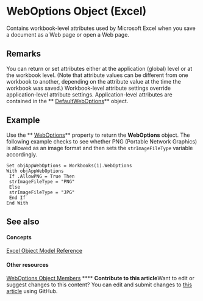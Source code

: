 
# WebOptions Object (Excel)

Contains workbook-level attributes used by Microsoft Excel when you save a document as a Web page or open a Web page.


## Remarks

 You can return or set attributes either at the application (global) level or at the workbook level. (Note that attribute values can be different from one workbook to another, depending on the attribute value at the time the workbook was saved.) Workbook-level attribute settings override application-level attribute settings. Application-level attributes are contained in the ** [DefaultWebOptions](5bd1d870-e8d9-cac1-d7a7-3aeaf7c4c3cd.md)** object.


## Example

Use the  ** [WebOptions](801742a2-f5d8-5311-ea24-fd428532ba80.md)** property to return the **WebOptions** object. The following example checks to see whether PNG (Portable Network Graphics) is allowed as an image format and then sets the `strImageFileType` variable accordingly.


```
Set objAppWebOptions = Workbooks(1).WebOptions 
With objAppWebOptions 
 If .AllowPNG = True Then 
 strImageFileType = "PNG" 
 Else 
 strImageFileType = "JPG" 
 End If 
End With
```


## See also


#### Concepts


 [Excel Object Model Reference](11ea8598-8a20-92d5-f98b-0da04263bf2c.md)
#### Other resources


 [WebOptions Object Members](4188ab11-5d84-aed8-2a2e-17881dcebe67.md)
****   **Contribute to this article**Want to edit or suggest changes to this content? You can edit and submit changes to  [this article](https://github.com/jhershey00/VBA_Excel_Test/OpenXMLCon/articles/d573637f-1891-4602-c961-091795e47356.md) using GitHub.

